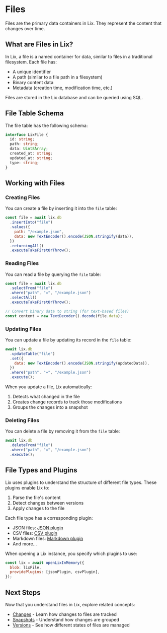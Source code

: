 # Files

Files are the primary data containers in Lix. They represent the content that changes over time.

## What are Files in Lix?

In Lix, a file is a named container for data, similar to files in a traditional filesystem. Each file has:

- A unique identifier
- A path (similar to a file path in a filesystem)
- Binary content data
- Metadata (creation time, modification time, etc.)

Files are stored in the Lix database and can be queried using SQL.

## File Table Schema

The file table has the following schema:

```typescript
interface LixFile {
  id: string;
  path: string;
  data: Uint8Array;
  created_at: string;
  updated_at: string;
  type: string;
}
```

## Working with Files

### Creating Files

You can create a file by inserting it into the `file` table:

```javascript
const file = await lix.db
  .insertInto("file")
  .values({
    path: "/example.json",
    data: new TextEncoder().encode(JSON.stringify(data)),
  })
  .returningAll()
  .executeTakeFirstOrThrow();
```

### Reading Files

You can read a file by querying the `file` table:

```javascript
const file = await lix.db
  .selectFrom("file")
  .where("path", "=", "/example.json")
  .selectAll()
  .executeTakeFirstOrThrow();

// Convert binary data to string (for text-based files)
const content = new TextDecoder().decode(file.data);
```

### Updating Files

You can update a file by updating its record in the `file` table:

```javascript
await lix.db
  .updateTable("file")
  .set({
    data: new TextEncoder().encode(JSON.stringify(updatedData)),
  })
  .where("path", "=", "/example.json")
  .execute();
```

When you update a file, Lix automatically:
1. Detects what changed in the file
2. Creates change records to track those modifications
3. Groups the changes into a snapshot

### Deleting Files

You can delete a file by removing it from the `file` table:

```javascript
await lix.db
  .deleteFrom("file")
  .where("path", "=", "/example.json")
  .execute();
```

## File Types and Plugins

Lix uses plugins to understand the structure of different file types. These plugins enable Lix to:

1. Parse the file's content
2. Detect changes between versions
3. Apply changes to the file

Each file type has a corresponding plugin:

- JSON files: [JSON plugin](https://github.com/opral/monorepo/tree/main/packages/lix-plugin-json)
- CSV files: [CSV plugin](https://github.com/opral/monorepo/tree/main/packages/lix-plugin-csv)
- Markdown files: [Markdown plugin](https://github.com/opral/monorepo/tree/main/packages/lix-plugin-md)
- And more...

When opening a Lix instance, you specify which plugins to use:

```javascript
const lix = await openLixInMemory({
  blob: lixFile,
  providePlugins: [jsonPlugin, csvPlugin],
});
```

## Next Steps

Now that you understand files in Lix, explore related concepts:

- [Changes](./changes) - Learn how changes to files are tracked
- [Snapshots](./snapshots) - Understand how changes are grouped
- [Versions](./versions) - See how different states of files are managed